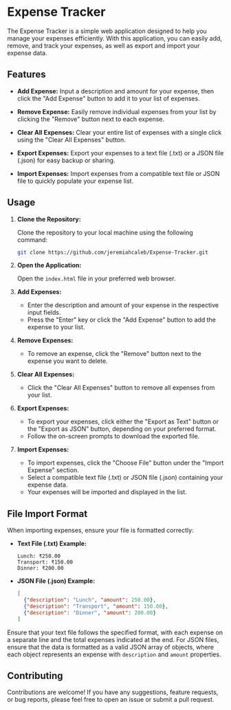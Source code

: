 # Expense Tracker

The Expense Tracker is a simple web application designed to help you manage your expenses efficiently. With this application, you can easily add, remove, and track your expenses, as well as export and import your expense data.

## Features

- **Add Expense:** Input a description and amount for your expense, then click the "Add Expense" button to add it to your list of expenses.

- **Remove Expense:** Easily remove individual expenses from your list by clicking the "Remove" button next to each expense.

- **Clear All Expenses:** Clear your entire list of expenses with a single click using the "Clear All Expenses" button.

- **Export Expenses:** Export your expenses to a text file (.txt) or a JSON file (.json) for easy backup or sharing.

- **Import Expenses:** Import expenses from a compatible text file or JSON file to quickly populate your expense list.

## Usage

1. **Clone the Repository:**

    Clone the repository to your local machine using the following command:

    ```bash
    git clone https://github.com/jeremiahcaleb/Expense-Tracker.git
    ```

2. **Open the Application:**

    Open the `index.html` file in your preferred web browser.

3. **Add Expenses:**

    - Enter the description and amount of your expense in the respective input fields.
    - Press the "Enter" key or click the "Add Expense" button to add the expense to your list.

4. **Remove Expenses:**

    - To remove an expense, click the "Remove" button next to the expense you want to delete.

5. **Clear All Expenses:**

    - Click the "Clear All Expenses" button to remove all expenses from your list.

6. **Export Expenses:**

    - To export your expenses, click either the "Export as Text" button or the "Export as JSON" button, depending on your preferred format.
    - Follow the on-screen prompts to download the exported file.

7. **Import Expenses:**

    - To import expenses, click the "Choose File" button under the "Import Expense" section.
    - Select a compatible text file (.txt) or JSON file (.json) containing your expense data.
    - Your expenses will be imported and displayed in the list.

## File Import Format

When importing expenses, ensure your file is formatted correctly:

- **Text File (.txt) Example:**

    ```
    Lunch: ₹250.00
    Transport: ₹150.00
    Dinner: ₹200.00
    ```

- **JSON File (.json) Example:**

    ```json
    [
      {"description": "Lunch", "amount": 250.00},
      {"description": "Transport", "amount": 150.00},
      {"description": "Dinner", "amount": 200.00}
    ]
    ```

Ensure that your text file follows the specified format, with each expense on a separate line and the total expenses indicated at the end. For JSON files, ensure that the data is formatted as a valid JSON array of objects, where each object represents an expense with `description` and `amount` properties.

## Contributing

Contributions are welcome! If you have any suggestions, feature requests, or bug reports, please feel free to open an issue or submit a pull request.
